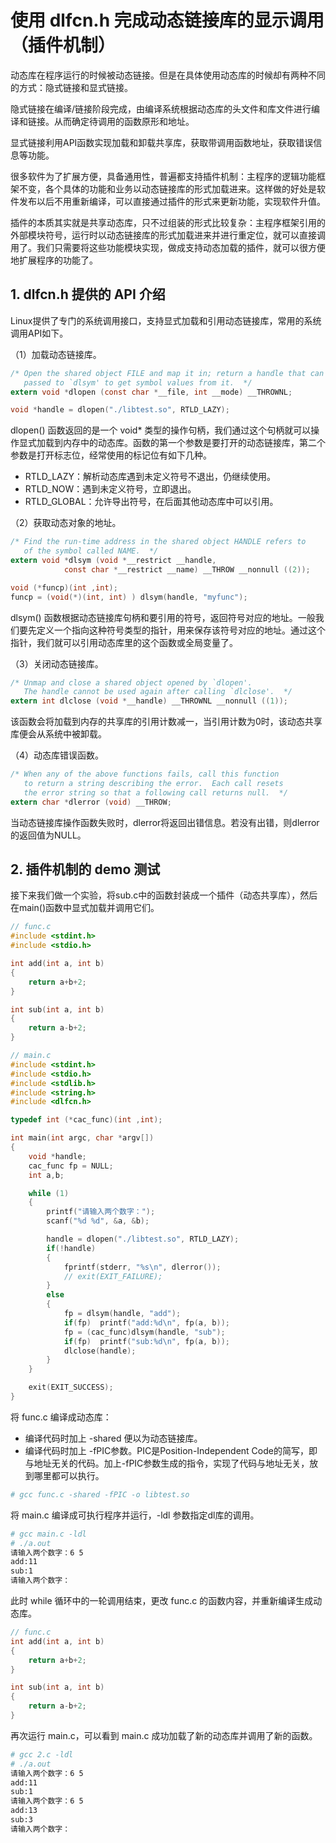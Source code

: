 # 使用 dlfcn.h 完成动态链接库的显示调用（插件机制）
动态库在程序运行的时候被动态链接。但是在具体使用动态库的时候却有两种不同的方式：隐式链接和显式链接。

隐式链接在编译/链接阶段完成，由编译系统根据动态库的头文件和库文件进行编译和链接。从而确定待调用的函数原形和地址。

显式链接利用API函数实现加载和卸载共享库，获取带调用函数地址，获取错误信息等功能。

很多软件为了扩展方便，具备通用性，普遍都支持插件机制：主程序的逻辑功能框架不变，各个具体的功能和业务以动态链接库的形式加载进来。这样做的好处是软件发布以后不用重新编译，可以直接通过插件的形式来更新功能，实现软件升值。

插件的本质其实就是共享动态库，只不过组装的形式比较复杂：主程序框架引用的外部模块符号，运行时以动态链接库的形式加载进来并进行重定位，就可以直接调用了。我们只需要将这些功能模块实现，做成支持动态加载的插件，就可以很方便地扩展程序的功能了。

## 1. dlfcn.h 提供的 API 介绍
Linux提供了专门的系统调用接口，支持显式加载和引用动态链接库，常用的系统调用API如下。

（1）加载动态链接库。
```c
/* Open the shared object FILE and map it in; return a handle that can be
   passed to `dlsym' to get symbol values from it.  */
extern void *dlopen (const char *__file, int __mode) __THROWNL;

void *handle = dlopen("./libtest.so", RTLD_LAZY);
```
dlopen() 函数返回的是一个 void* 类型的操作句柄，我们通过这个句柄就可以操作显式加载到内存中的动态库。函数的第一个参数是要打开的动态链接库，第二个参数是打开标志位，经常使用的标记位有如下几种。
- RTLD_LAZY：解析动态库遇到未定义符号不退出，仍继续使用。
- RTLD_NOW：遇到未定义符号，立即退出。
- RTLD_GLOBAL：允许导出符号，在后面其他动态库中可以引用。

（2）获取动态对象的地址。
```c
/* Find the run-time address in the shared object HANDLE refers to
   of the symbol called NAME.  */
extern void *dlsym (void *__restrict __handle,
		    const char *__restrict __name) __THROW __nonnull ((2));

void (*funcp)(int ,int);
funcp = (void(*)(int, int) ) dlsym(handle, "myfunc");
```
dlsym() 函数根据动态链接库句柄和要引用的符号，返回符号对应的地址。一般我们要先定义一个指向这种符号类型的指针，用来保存该符号对应的地址。通过这个指针，我们就可以引用动态库里的这个函数或全局变量了。

（3）关闭动态链接库。
```c
/* Unmap and close a shared object opened by `dlopen'.
   The handle cannot be used again after calling `dlclose'.  */
extern int dlclose (void *__handle) __THROWNL __nonnull ((1));
```

该函数会将加载到内存的共享库的引用计数减一，当引用计数为0时，该动态共享库便会从系统中被卸载。

（4）动态库错误函数。
```c
/* When any of the above functions fails, call this function
   to return a string describing the error.  Each call resets
   the error string so that a following call returns null.  */
extern char *dlerror (void) __THROW;
```
当动态链接库操作函数失败时，dlerror将返回出错信息。若没有出错，则dlerror的返回值为NULL。

## 2. 插件机制的 demo 测试
接下来我们做一个实验，将sub.c中的函数封装成一个插件（动态共享库），然后在main()函数中显式加载并调用它们。
```c
// func.c
#include <stdint.h>
#include <stdio.h>

int add(int a, int b)
{
    return a+b+2;
}

int sub(int a, int b)
{
    return a-b+2;
}

// main.c
#include <stdint.h>
#include <stdio.h>
#include <stdlib.h>
#include <string.h>
#include <dlfcn.h>

typedef int (*cac_func)(int ,int);

int main(int argc, char *argv[])
{
    void *handle;
    cac_func fp = NULL;
    int a,b;

    while (1)
    {
        printf("请输入两个数字：");
        scanf("%d %d", &a, &b);

        handle = dlopen("./libtest.so", RTLD_LAZY);
        if(!handle)
        {
            fprintf(stderr, "%s\n", dlerror());
            // exit(EXIT_FAILURE);
        }
        else
        {
            fp = dlsym(handle, "add");
            if(fp)  printf("add:%d\n", fp(a, b));
            fp = (cac_func)dlsym(handle, "sub");
            if(fp)  printf("sub:%d\n", fp(a, b));
            dlclose(handle);
        }
    }

    exit(EXIT_SUCCESS);
}
```

将 func.c 编译成动态库：
- 编译代码时加上 -shared 便以为动态链接库。
- 编译代码时加上 -fPIC参数。PIC是Position-Independent Code的简写，即与地址无关的代码。加上-fPIC参数生成的指令，实现了代码与地址无关，放到哪里都可以执行。
```bash
# gcc func.c -shared -fPIC -o libtest.so
```

将 main.c 编译成可执行程序并运行，-ldl 参数指定dl库的调用。
```bash
# gcc main.c -ldl
# ./a.out
请输入两个数字：6 5
add:11
sub:1
请输入两个数字：
```

此时 while 循环中的一轮调用结束，更改 func.c 的函数内容，并重新编译生成动态库。
```c
// func.c
int add(int a, int b)
{
    return a+b+2;
}

int sub(int a, int b)
{
    return a-b+2;
}
```

再次运行 main.c，可以看到 main.c 成功加载了新的动态库并调用了新的函数。
```bash
# gcc 2.c -ldl
# ./a.out
请输入两个数字：6 5
add:11
sub:1
请输入两个数字：6 5
add:13
sub:3
请输入两个数字：
```